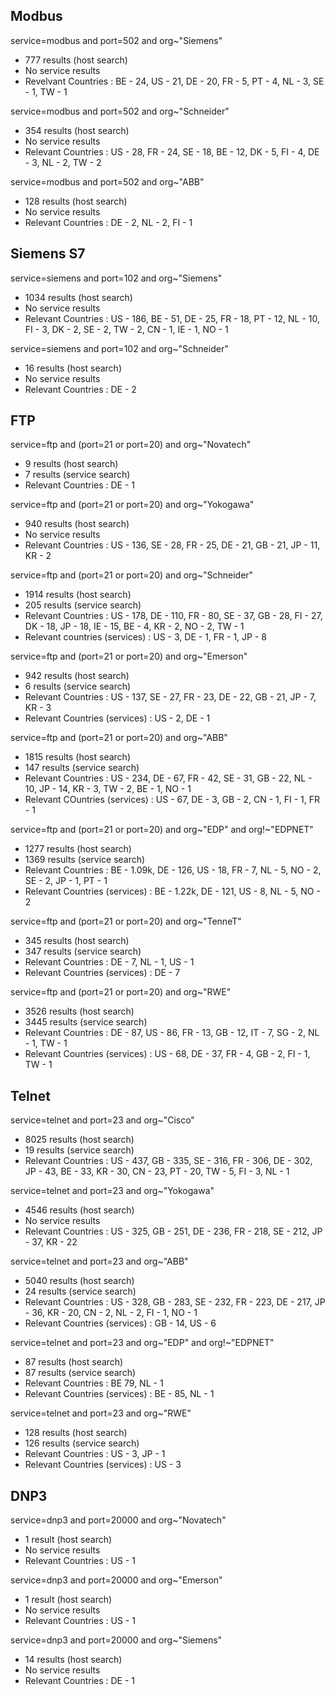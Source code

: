 ## Modbus

service=modbus and port=502 and org~"Siemens"
- 777 results (host search)
- No service results
- Revelvant Countries : BE - 24, US - 21, DE - 20, FR - 5, PT - 4, NL - 3, SE - 1, TW - 1

service=modbus and port=502 and org~"Schneider"
- 354 results (host search)
- No service results
- Relevant Countries : US - 28, FR - 24, SE - 18, BE - 12, DK - 5, FI - 4, DE - 3, NL - 2, TW - 2


service=modbus and port=502 and org~"ABB"
- 128 results (host search)
- No service results
- Relevant Countries : DE - 2, NL - 2, FI - 1  

## Siemens S7

service=siemens and port=102 and org~"Siemens"
- 1034 results (host search)
- No service results
- Relevant Countries : US - 186, BE - 51, DE - 25, FR - 18, PT - 12, NL - 10, FI - 3, DK - 2, SE - 2, TW - 2, CN - 1, IE - 1, NO - 1

service=siemens and port=102 and org~"Schneider"
- 16 results (host search)
- No service results
- Relevant Countries : DE - 2

## FTP

service=ftp and (port=21 or port=20) and org~"Novatech"
- 9 results (host search)
- 7 results (service search)
- Relevant Countries : DE - 1

service=ftp and (port=21 or port=20) and org~"Yokogawa"
- 940 results (host search)
- No service results
- Relevant Countries : US - 136, SE - 28, FR - 25, DE - 21, GB - 21, JP - 11, KR - 2

service=ftp and (port=21 or port=20) and org~"Schneider"
- 1914 results (host search)
- 205 results (service search)
- Relevant Countries : US - 178, DE - 110, FR - 80, SE - 37, GB - 28, FI - 27, DK - 18, JP - 18, IE - 15, BE - 4, KR - 2, NO - 2, TW - 1
- Relevant countries (services) : US - 3, DE - 1, FR - 1, JP - 8

service=ftp and (port=21 or port=20) and org~"Emerson"
- 942 results (host search)
- 6 results (service search)
- Relevant Countries : US - 137, SE - 27, FR - 23, DE - 22, GB - 21, JP - 7, KR - 3
- Relevant Countries (services) : US - 2, DE - 1 

service=ftp and (port=21 or port=20) and org~"ABB"
- 1815 results (host search)
- 147 results (service search)
- Relevant Countries : US - 234, DE - 67, FR - 42, SE - 31, GB - 22, NL - 10, JP - 14, KR - 3, TW - 2, BE - 1, NO - 1
- Relevant COuntries (services) : US - 67, DE - 3, GB - 2, CN - 1, FI - 1, FR - 1

service=ftp and (port=21 or port=20) and org~"EDP" and org!~"EDPNET"
- 1277 results (host search)
- 1369 results (service search)
- Relevant Countries : BE - 1.09k, DE - 126, US - 18, FR - 7, NL - 5, NO - 2, SE - 2, JP - 1, PT - 1
- Relevant Countries (services) : BE - 1.22k, DE - 121, US - 8, NL - 5, NO - 2 

service=ftp and (port=21 or port=20) and org~"TenneT"
- 345 results (host search)
- 347 results (service search)
- Relevant Countries : DE - 7, NL - 1, US - 1
- Relevant Countries (services) : DE - 7

service=ftp and  (port=21 or port=20) and org~"RWE"
- 3526 results (host search)
- 3445 results (service search)
- Relevant Countries : DE - 87, US - 86, FR - 13, GB - 12, IT - 7, SG - 2, NL - 1, TW - 1
- Relevant Countries (services) : US - 68, DE - 37, FR - 4, GB - 2, FI - 1, TW - 1


## Telnet

service=telnet and port=23 and org~"Cisco"
- 8025 results (host search)
- 19 results (service search)
- Relevant Countries : US - 437, GB - 335, SE - 316, FR - 306, DE - 302, JP - 43, BE - 33, KR - 30, CN - 23, PT - 20, TW - 5, FI - 3, NL - 1

service=telnet and port=23 and org~"Yokogawa"
- 4546 results (host search)
- No service results
- Relevant Countries : US - 325, GB - 251, DE - 236, FR - 218, SE - 212, JP - 37, KR - 22

service=telnet and port=23 and org~"ABB"
- 5040 results (host search)
- 24 results (service search)
- Relevant Countries : US - 328, GB - 283, SE - 232, FR - 223, DE - 217, JP - 36, KR - 20, CN - 2, NL - 2, FI - 1, NO - 1
- Relevant Countries (services) : GB - 14, US - 6

service=telnet and port=23 and org~"EDP" and org!~"EDPNET"
- 87 results (host search)
- 87 results (service search)
- Relevant Countries : BE 79, NL - 1
- Relevant Countries (services) : BE - 85, NL - 1

service=telnet and port=23 and org~"RWE"
- 128 results (host search)
- 126 results (service search)
- Relevant Countries : US - 3, JP - 1
- Relevant Countries (services) : US - 3 


## DNP3

service=dnp3 and port=20000 and org~"Novatech"
- 1 result (host search)
- No service results
- Relevant Countries : US - 1

service=dnp3 and port=20000 and org~"Emerson"
- 1 result (host search)
- No service results
- Relevant Countries : US - 1

service=dnp3 and port=20000 and org~"Siemens"
- 14 results (host search)
- No service results
- Relevant Countries : DE - 1
